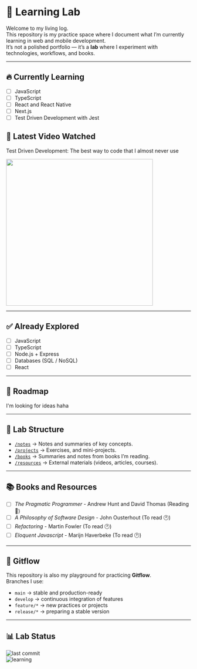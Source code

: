 # 🧪 Learning Lab

Welcome to my living log.  
This repository is my practice space where I document what I’m currently learning in web and mobile development.  
It’s not a polished portfolio — it’s a **lab** where I experiment with technologies, workflows, and books.  

---

## 🔥 Currently Learning
- [ ] JavaScript
- [ ] TypeScript
- [ ] React and React Native
- [ ] Next.js
- [ ] Test Driven Development with Jest

## 🎥 Latest Video Watched

<p> Test Driven Development: The best way to code that I almost never use <p>
<a href="https://www.youtube.com/watch?v=EH9Suo_J4Ks">
  <img src="https://img.youtube.com/vi/EH9Suo_J4Ks/0.jpg" width="400">
</a>

---

## ✅ Already Explored
- [ ] JavaScript
- [ ] TypeScript
- [ ] Node.js + Express
- [ ] Databases (SQL / NoSQL)
- [ ] React

---

## 🧭 Roadmap
I'm looking for ideas haha

---

## 📂 Lab Structure
- [`/notes`](./notes) → Notes and summaries of key concepts.  
- [`/projects`](./projects) → Exercises, and mini-projects.  
- [`/books`](./books) → Summaries and notes from books I’m reading.  
- [`/resources`](./resources) → External materials (videos, articles, courses).  

---

## 📚 Books and Resources
- [ ] *The Pragmatic Programmer* - Andrew Hunt and David Thomas (Reading 📖)
- [ ] *A Philosophy of Software Design* - John Ousterhout (To read 🕐)
- [ ] *Refactoring* - Martin Fowler (To read 🕐)
- [ ] *Eloquent Javascript* - Marijn Haverbeke (To read 🕐)

---

## 🧪 Gitflow
This repository is also my playground for practicing **Gitflow**.  
Branches I use:  
- `main` → stable and production-ready   
- `develop` → continuous integration of features  
- `feature/*` → new practices or projects  
- `release/*` → preparing a stable version  

---

## 📊 Lab Status
![last commit](https://img.shields.io/github/last-commit/Eliasusu/Learning-lab)  
![learning](https://img.shields.io/badge/status-learning-blue)
